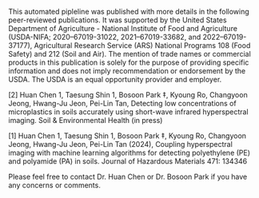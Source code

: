This automated pipleline was published with more details in the following peer-reviewed publications. It was supported by the United States Department of Agriculture - National Institute of Food and Agriculture (USDA-NIFA; 2020–67019-31022, 2021–67019-33682, and 2022–67019-37177), Agricultural Research Service (ARS) National Programs 108 (Food Safety) and 212 (Soil and Air). The mention of trade names or commercial products in this publication is solely for the purpose of providing specific information and does not imply recommendation or endorsement by the USDA. The USDA is an equal opportunity provider and employer.

[2] Huan Chen 1, Taesung Shin 1, Bosoon Park ‡, Kyoung Ro, Changyoon Jeong, Hwang-Ju Jeon, Pei-Lin Tan, Detecting low concentrations of microplastics in soils accurately using short-wave infrared hyperspectral imaging. Soil & Environmental Health (in press)

[1] Huan Chen 1, Taesung Shin 1, Bosoon Park ‡, Kyoung Ro, Changyoon Jeong, Hwang-Ju Jeon, Pei-Lin Tan (2024), Coupling hyperspectral imaging with machine learning algorithms for detecting polyethylene (PE) and polyamide (PA) in soils. Journal of Hazardous Materials 471: 134346

Please feel free to contact Dr. Huan Chen or Dr. Bosoon Park if you have any concerns or comments.
